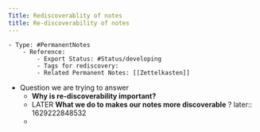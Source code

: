 ```yaml
---
Title: Rediscoverablity of notes
title: Re-discoverability of notes
---
```


	- Type: #PermanentNotes
		- Reference:
			- Export Status: #Status/developing
			- Tags for rediscovery:
			- Related Permanent Notes: [[Zettelkasten]]
- Question we are trying to answer
	- **Why is re-discoverability important?**
	- LATER **What we do to makes our notes more discoverable** ?
	  later:: 1629222848532
	-